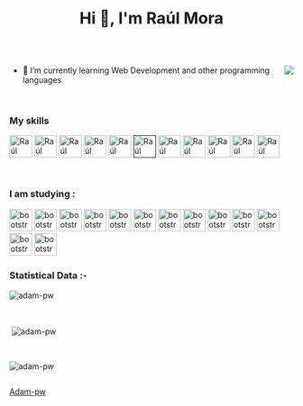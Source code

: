 <h1 align="center">Hi 👋, I'm Raúl Mora</h1>

<br>

<br>

<p><img align="right" src="/home/raul/Documentos/projects/github profile/photos.img/212749168-86d6c7ab-98da-409b-998f-c5b74721badd.gif"   /></p>


- 🌱 I’m currently learning Web Development and other programming languages


<br>

<b><h3 align="left">My skills</h3></b>
<p align="left">
  <a href="https://code.visualstudio.com/" target="blank"><img align="center"
      src="/home/raul/Documentos/projects/github profile/photos.img/VSCode-Dark.svg"
      alt="Raúl Mora" height="40" width="40" /></a>
 <a href="https://en.wikipedia.org/wiki/Bash_(Unix_shell)" target="blank"><img align="center"
      src="/home/raul/Documentos/projects/github profile/photos.img/Bash-Dark.svg"
      alt="Raúl Mora" height="40" width="40" /></a>
 <a href="https://hoppscotch.com/" target="blank"><img align="center"
      src="/home/raul/Documentos/projects/github profile/photos.img/56705483.png"
      alt="Raúl Mora" height="40" width="40" /></a>
 <a href="https://dbgate.org/" target="blank"><img align="center"
      src="/home/raul/Documentos/projects/github profile/photos.img/icon.png"
      alt="Raúl Mora" height="40" width="40" /></a>
  <a href="https://git-scm.com/" target="blank"><img align="center"
      src="/home/raul/Documentos/projects/github profile/photos.img/Git.svg"
      alt="Raúl Mora" height="40" width="40" /></a>
 <a href="" target="blank"><img align="center"
      src="/home/raul/Documentos/projects/github profile/photos.img/Github-Dark.svg"
      alt="Raúl Mora" height="40" width="40" /></a>
 <a href="https://developer.mozilla.org/en-US/docs/Web/HTML" target="blank"><img align="center"
      src="/home/raul/Documentos/projects/github profile/photos.img/HTML.svg"
      alt="Raúl Mora" height="40" width="40" /></a>
 <a href="https://developer.mozilla.org/en-US/docs/Web/CSS" target="blank"><img align="center"
      src="/home/raul/Documentos/projects/github profile/photos.img/CSS.svg"
      alt="Raúl Mora" height="40" width="40" /></a>
 <a href="https://developer.mozilla.org/en-US/docs/Web/JavaScript" target="blank"><img align="center"
      src="/home/raul/Documentos/projects/github profile/photos.img/JavaScript.svg"
      alt="Raúl Mora" height="40" width="40" /></a>
 <a href="https://docker.com" target="blank"><img align="center"
      src="/home/raul/Documentos/projects/github profile/photos.img/Docker.svg"
      alt="Raúl Mora" height="40" width="40" /></a>
 <a href="https://docker.com" target="blank"><img align="center"
      src="/home/raul/Documentos/projects/github profile/photos.img/Linux-Dark.svg"
      alt="Raúl Mora" height="40" width="40" /></a>
 


      



</p>


<br>

<b><h3 align="left"> I am studying :</h3></b>
<p align="left"> 
      <img   src="/home/raul/Documentos/projects/github profile/photos.img/TailwindCSS-Dark.svg"  
      alt="bootstrap" width="40" height="40" /> </a> 
      <img src="/home/raul/Documentos/projects/github profile/photos.img/TypeScript.svg"
      alt="bootstrap" width="40" height="40" /> </a> 
      <img src="/home/raul/Documentos/projects/github profile/photos.img/MongoDB.svg"
      alt="bootstrap" width="40" height="40" /> </a> 
      <img src="/home/raul/Documentos/projects/github profile/photos.img/MySQL-Dark.svg"
      alt="bootstrap" width="40" height="40" /> </a> 
      <img src="/home/raul/Documentos/projects/github profile/photos.img/Java-Dark.svg"
      alt="bootstrap" width="40" height="40" /> </a>
      <img src="/home/raul/Documentos/projects/github profile/photos.img/Kubernetes.svg"
      alt="bootstrap" width="40" height="40" /></a> 
      <img src="/home/raul/Documentos/projects/github profile/photos.img/Astro.svg"
      alt="bootstrap" width="40" height="40" /></a> 
      <img src="/home/raul/Documentos/projects/github profile/photos.img/VueJS-Dark.svg"
      alt="bootstrap" width="40" height="40" /></a>
      <img src="/home/raul/Documentos/projects/github profile/photos.img/GoLang.svg"
      alt="bootstrap" width="40" height="40" /></a>
      <img src="/home/raul/Documentos/projects/github profile/photos.img/Svelte.svg"
      alt="bootstrap" width="40" height="40" /></a>
      <img src="/home/raul/Documentos/projects/github profile/photos.img/React-Dark.svg"
      alt="bootstrap" width="40" height="40" /></a>  
      <img src="/home/raul/Documentos/projects/github profile/photos.img/NextJS-Dark.svg"
      alt="bootstrap" width="40" height="40" /></a>
      <img src="/home/raul/Documentos/projects/github profile/photos.img/py.svg"
      alt="bootstrap" width="40" height="40" /></a>

 
    

<br>

<h3>Statistical Data :-</h3>
<p><img align="center"
    src="https://github-readme-stats.vercel.app/api/top-langs?username=Raulmora22&show_icons=true&locale=en&bg_color=0d1117&text_color=ffffff&layout=compact"
    alt="adam-pw" 
    bg_color=#808080/></p>

<br>

<p>&nbsp;<img align="center" src="https://github-readme-stats.vercel.app/api?username=Raulmora22&show_icons=true&locale=en&bg_color=0d1117&text_color=ffffff&repo=convoychat"
    alt="adam-pw" /></p>

<br>

<p><img align="center" src="https://github-readme-streak-stats.herokuapp.com/?user=Raulmora22&theme=dark&background=0d1117&date_format=M%20j%5B%2C%20Y%5D" alt="adam-pw" /></p>
      
<p align="left"> <a href="https://twitter.com/" target="blank"><img
      src="https://img.shields.io/twitter/follow/?logo=twitter&style=for-the-badge" alt="" /></a> </p>

[Adam-pw](https://github.com/Adam-pw)